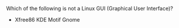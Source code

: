 Which of the following is not a Linux GUI (Graphical User Interface)?
+ Xfree86
	KDE
	Motif
	Gnome 
